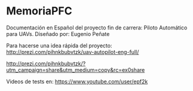 MemoriaPFC
==========

Documentación en Español del proyecto fin de carrera:
Piloto Automático para UAVs.
Diseñado por:
Eugenio Peñate

Para hacerse una idea rápida del proyecto:
http://prezi.com/pihnkbubvtzk/uav-autopilot-eng-full/

http://prezi.com/pihnkbubvtzk/?utm_campaign=share&utm_medium=copy&rc=ex0share

Videos de tests en:
https://www.youtube.com/user/epf2k
